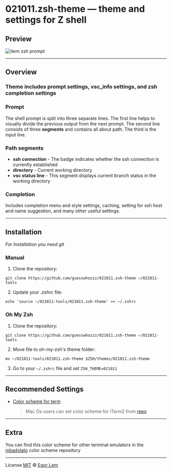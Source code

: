 # 021011.zsh-theme — theme and settings for Z shell

## **Preview**

![item zsh prompt](https://github.com/guesswhozzz/021011/blob/main/demos/zsh-theme-demo-min.png?raw=true)

---

## **Overview**
### Theme includes prompt settings, vsc_info settings, and zsh completion settings
### **Prompt**

The shell prompt is split into three separate lines. The first line helps to visually 
divide the previous output from the next prompt. The second line consists of three **segments** and contains all about path. The third is the input line. 

### **Path segments**

- **ssh connection** - The badge indicates whether the ssh connection is currently established
- **directory** - Current working directory
- **vsc status line** - This segment displays current branch status in the working directory

### **Completion**

Includes completion menu and style settings, caching, setting for ssh host and name suggestion, 
and many other useful settings.

---

## **Installation**

_For Installation you need git_

### **Manual**

1. Clone the repository:

```shell
git clone https://github.com/guesswhozzz/021011.zsh-theme ~/021011-tools
```
2. Update your .zshrc file:

```shell
echo 'source ~/021011-tools/021011.zsh-theme' >> ~/.zshrc
```

### **Oh My Zsh**

1. Clone the repository:

```shell
git clone https://github.com/guesswhozzz/021011.zsh-theme ~/021011-tools
```

2. Move file to oh-my-zsh's theme folder:

```shell
mv ~/021011-tools/021011.zsh-theme $ZSH/themes/021011.zsh-theme
```

3. Go to your `~/.zshrc` file and set `ZSH_THEME=021011`

---

## **Recommended Settings**

- [Color scheme for term](https://github.com/guesswhozzz/guezwhoz-scheme/blob/main/color-scheme/guezwhoz-scheme.yaml)

  > Mac Os users can set color scheme for iTerm2 from [repo](https://github.com/guesswhozzz/guezwhoz-iterm2-theme)


---

## **Extra**

You can find this color scheme for other terminal emulators in the [mbadolato](https://github.com/mbadolato/iTerm2-Color-Schemes) color scheme repository

---

License [MIT](https://github.com/guesswhozzz/guezwhoz-vscode-theme/blob/master/LICENSE) © [Egor Lem](https://github.com/guesswhozzz)
